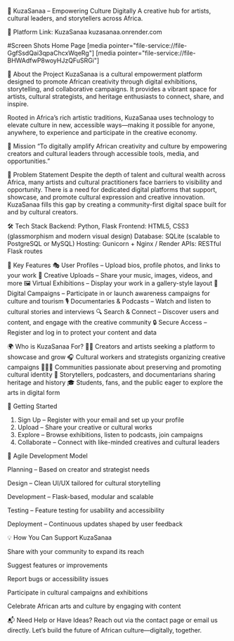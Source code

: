 🎨 KuzaSanaa – Empowering Culture Digitally
A creative hub for artists, cultural leaders, and storytellers across Africa.

🔗 Platform Link: KuzaSanaa kuzasanaa.onrender.com

#Screen Shots Home Page
[media pointer="file-service://file-GgfSsdQai3qpaChcxWqeRg"]
[media pointer="file-service://file-BHWAdfwP8woyHJzQFuSRGi"]



📌 About the Project
KuzaSanaa is a cultural empowerment platform designed to promote African creativity through digital exhibitions, storytelling, and collaborative campaigns. It provides a vibrant space for artists, cultural strategists, and heritage enthusiasts to connect, share, and inspire.

Rooted in Africa’s rich artistic traditions, KuzaSanaa uses technology to elevate culture in new, accessible ways—making it possible for anyone, anywhere, to experience and participate in the creative economy.

🎯 Mission
“To digitally amplify African creativity and culture by empowering creators and cultural leaders through accessible tools, media, and opportunities.”

🚨 Problem Statement
Despite the depth of talent and cultural wealth across Africa, many artists and cultural practitioners face barriers to visibility and opportunity. There is a need for dedicated digital platforms that support, showcase, and promote cultural expression and creative innovation.
KuzaSanaa fills this gap by creating a community-first digital space built for and by cultural creators.

🛠️ Tech Stack
Backend: Python, Flask
Frontend: HTML5, CSS3 (glassmorphism and modern visual design)
Database: SQLite (scalable to PostgreSQL or MySQL)
Hosting: Gunicorn + Nginx / Render
APIs: RESTful Flask routes

🔑 Key Features
🎭 User Profiles – Upload bios, profile photos, and links to your work
🎨 Creative Uploads – Share your music, images, videos, and more
🖼️ Virtual Exhibitions – Display your work in a gallery-style layout
📢 Digital Campaigns – Participate in or launch awareness campaigns for culture and tourism
🎙️ Documentaries & Podcasts – Watch and listen to cultural stories and interviews
🔍 Search & Connect – Discover users and content, and engage with the creative community
🔒 Secure Access – Register and log in to protect your content and data

🌍 Who is KuzaSanaa For?
👩‍🎨 Creators and artists seeking a platform to showcase and grow
🎧 Cultural workers and strategists organizing creative campaigns
🧑‍🤝‍🧑 Communities passionate about preserving and promoting cultural identity
🎥 Storytellers, podcasters, and documentarians sharing heritage and history
🎓 Students, fans, and the public eager to explore the arts in digital form

🚀 Getting Started
1. Sign Up – Register with your email and set up your profile
2. Upload – Share your creative or cultural works
3. Explore – Browse exhibitions, listen to podcasts, join campaigns
4. Collaborate – Connect with like-minded creatives and cultural leaders

🧪 Agile Development Model

Planning – Based on creator and strategist needs

Design – Clean UI/UX tailored for cultural storytelling

Development – Flask-based, modular and scalable

Testing – Feature testing for usability and accessibility

Deployment – Continuous updates shaped by user feedback

💡 How You Can Support KuzaSanaa

Share with your community to expand its reach

Suggest features or improvements

Report bugs or accessibility issues

Participate in cultural campaigns and exhibitions

Celebrate African arts and culture by engaging with content

📬 Need Help or Have Ideas?
Reach out via the contact page or email us directly.
Let’s build the future of African culture—digitally, together.
